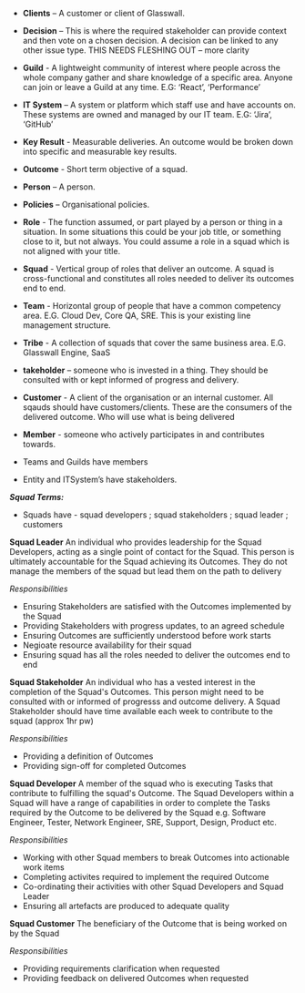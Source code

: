 - **Clients** – A customer or client of Glasswall.
- **Decision** – This is where the required stakeholder can provide context and then vote on a chosen decision. A decision can be linked to any other issue type. 
THIS NEEDS FLESHING OUT – more clarity
- **Guild** - A lightweight community of interest where people across the whole company gather and share knowledge of a specific area. Anyone can join or leave a Guild at any time. E.G: ‘React’, ‘Performance’
- **IT System** – A system or platform which staff use and have accounts on. These systems are owned and managed by our IT team. E.G: ‘Jira’, ‘GitHub’
- **Key Result** - Measurable deliveries. An outcome would be broken down into specific and measurable key results.
- **Outcome** - Short term objective of a squad.
- **Person** – A person.
- **Policies** – Organisational policies. 
- **Role** - The function assumed, or part played by a person or thing in a situation. In some situations this could be your job title, or something close to it, but not always. You could assume a role in a squad which is not aligned with your title.
- **Squad** - Vertical group of roles that deliver an outcome. A squad is cross-functional and constitutes all roles needed to deliver its outcomes end to end. 
- **Team** - Horizontal group of people that have a common competency area. E.G. Cloud Dev, Core QA, SRE. This is your existing line management structure. 
- **Tribe** - A collection of squads that cover the same business area. E.G. Glasswall Engine, SaaS
- **takeholder** – someone who is invested in a thing. They should be consulted with or kept informed of progress and delivery.
- **Customer** - A client of the organisation or an internal customer. All sqauds should have customers/clients. These are the consumers of the delivered outcome. Who will use what is being delivered
- **Member** - someone who actively participates in and contributes towards.​

- Teams and Guilds have members

- Entity and ITSystem’s have stakeholders.




***Squad Terms:***
- Squads have - 
squad developers ; squad stakeholders ; squad leader ; customers

**Squad Leader**
An individual who provides leadership for the Squad Developers, acting as a single point of contact for the Squad. This person is ultimately accountable for the Squad achieving its Outcomes. They do not manage the members of the squad but lead them on the path to delivery

*Responsibilities*
- Ensuring Stakeholders are satisfied with the Outcomes implemented by the Squad
- Providing Stakeholders with progress updates, to an agreed schedule
- Ensuring Outcomes are sufficiently understood before work starts
- Negioate resource availability for their squad
- Ensuring squad has all the roles needed to deliver the outcomes end to end

**Squad Stakeholder**
An individual who has a vested interest in the completion of the Squad's Outcomes. This person might need to be consulted with or informed of progresss and outcome delivery. A Squad Stakeholder should have time available each week to contribute to the squad (approx 1hr pw)

*Responsibilities*
- Providing a definition of Outcomes
- Providing sign-off for completed Outcomes
	
**Squad Developer**
A member of the squad who is executing Tasks that contribute to fulfilling the squad's Outcome. The Squad Developers within a Squad will have a range of capabilities in order to complete the Tasks required by the Outcome to be delivered by the Squad e.g. Software Engineer, Tester, Network Engineer, SRE, Support, Design, Product etc.

*Responsibilities*
- Working with other Squad members to break Outcomes into actionable work items
- Completing activites required to implement the required Outcome
- Co-ordinating their activities with other Squad Developers and Squad Leader
- Ensuring all artefacts are produced to adequate quality 

**Squad Customer**
The beneficiary of the Outcome that is being worked on by the Squad

*Responsibilities*
- Providing requirements clarification when requested
- Providing feedback on delivered Outcomes when requested

